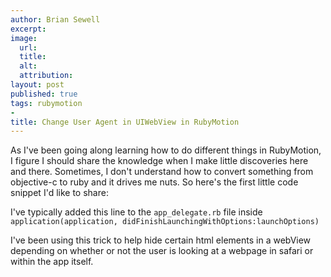 ```yaml
---
author: Brian Sewell
excerpt:
image:
  url:
  title:
  alt:
  attribution:
layout: post
published: true
tags: rubymotion
-
title: Change User Agent in UIWebView in RubyMotion
---
```


As I've been going along learning how to do different things in RubyMotion, I figure I should share the knowledge when I make little discoveries here and there.  Sometimes, I don't understand how to convert something from objective-c to ruby and it drives me nuts. So here's the first little code snippet I'd like to share:

I've typically added this line to the `app_delegate.rb` file inside `application(application, didFinishLaunchingWithOptions:launchOptions)`

<script src="https://gist.github.com/3436662.js?file=rubymotion-userAgent.rb"></script>

I've been using this trick to help hide certain html elements in a webView depending on whether or not the user is looking at a webpage in safari or within the app itself.